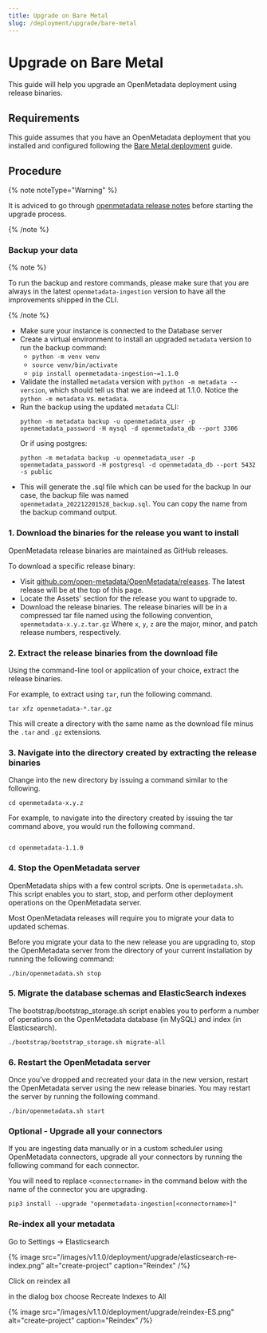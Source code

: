 ```yaml
---
title: Upgrade on Bare Metal
slug: /deployment/upgrade/bare-metal
---
```


# Upgrade on Bare Metal

This guide will help you upgrade an OpenMetadata deployment using release binaries.

## Requirements 

This guide assumes that you have an OpenMetadata deployment that you installed and configured following the
[Bare Metal deployment](/deployment/bare-metal) guide.

## Procedure

{% note noteType="Warning" %}

It is adviced to go through [openmetadata release notes](/deployment/upgrade/versions/013-to-100) before starting the upgrade process. 

{% /note %}

### Backup your data

{% note %}

To run the backup and restore commands, please make sure that you are always in the latest `openmetadata-ingestion`
version to have all the improvements shipped in the CLI.

{% /note %}

- Make sure your instance is connected to the Database server
- Create a virtual environment to install an upgraded `metadata` version to run the backup command:
   - `python -m venv venv`
   - `source venv/bin/activate`
   - `pip install openmetadata-ingestion~=1.1.0`
- Validate the installed `metadata` version with `python -m metadata --version`, which should tell us that we are
    indeed at 1.1.0. Notice the `python -m metadata` vs. `metadata`.
- Run the backup using the updated `metadata` CLI:
    ```
    python -m metadata backup -u openmetadata_user -p openmetadata_password -H mysql -d openmetadata_db --port 3306
    ```
   Or if using postgres:
    ```
    python -m metadata backup -u openmetadata_user -p openmetadata_password -H postgresql -d openmetadata_db --port 5432 -s public
    ```
- This will generate the .sql file which can be used for the backup
    In our case, the backup file was named `openmetadata_202212201528_backup.sql`. You can copy the name from the backup
    command output.

### 1. Download the binaries for the release you want to install

OpenMetadata release binaries are maintained as GitHub releases.

To download a specific release binary:

- Visit [github.com/open-metadata/OpenMetadata/releases](https://github.com/open-metadata/OpenMetadata/releases). The latest
  release will be at the top of this page. 
- Locate the Assets' section for the release you want to upgrade to. 
- Download the release binaries. The release binaries will be in a compressed tar file named using the following 
  convention, `openmetadata-x.y.z.tar.gz` Where `x`, `y`, `z` are the major, minor, and patch release numbers, respectively.

### 2. Extract the release binaries from the download file

Using the command-line tool or application of your choice, extract the release binaries. 

For example, to extract using `tar`, run the following command. 

```commandline
tar xfz openmetadata-*.tar.gz
```

This will create a directory with the same name as the download file minus the `.tar` and `.gz` extensions.

### 3. Navigate into the directory created by extracting the release binaries

Change into the new directory by issuing a command similar to the following.

```commandline
cd openmetadata-x.y.z
```

For example, to navigate into the directory created by issuing the tar command above, you would run the following
command.

```commandline

cd openmetadata-1.1.0

```

### 4. Stop the OpenMetadata server

OpenMetadata ships with a few control scripts. One is `openmetadata.sh`. This script enables you to start, stop, and
perform other deployment operations on the OpenMetadata server. 

Most OpenMetadata releases will require you to migrate your data to updated schemas. 

Before you migrate your data to the new release you are upgrading to, stop the OpenMetadata server from the
directory of your current installation by running the following command:

```commandline
./bin/openmetadata.sh stop
```

### 5. Migrate the database schemas and ElasticSearch indexes

The bootstrap/bootstrap_storage.sh script enables you to perform a number of operations on the OpenMetadata database (in
MySQL) and index (in Elasticsearch).

```commandline
./bootstrap/bootstrap_storage.sh migrate-all
```


### 6. Restart the OpenMetadata server

Once you've dropped and recreated your data in the new version, restart the OpenMetadata server using the new release
binaries. You may restart the server by running the following command.

```commandline
./bin/openmetadata.sh start
```

### Optional - Upgrade all your connectors

If you are ingesting data manually or in a custom scheduler using OpenMetadata connectors,
upgrade all your connectors by running the following command for each connector.

You will need to replace `<connectorname>` in the command below with the name of the connector you are upgrading.

```commandline
pip3 install --upgrade "openmetadata-ingestion[<connectorname>]"
```

### Re-index all your metadata

Go to Settings -> Elasticsearch

{% image src="/images/v1.1.0/deployment/upgrade/elasticsearch-re-index.png" alt="create-project" caption="Reindex" /%}

Click on reindex all

in the dialog box choose Recreate Indexes to All

{% image src="/images/v1.1.0/deployment/upgrade/reindex-ES.png" alt="create-project" caption="Reindex" /%}
